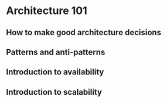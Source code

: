 # Architecture 101

## How to make good architecture decisions

## Patterns and anti-patterns

## Introduction to availability

## Introduction to scalability
